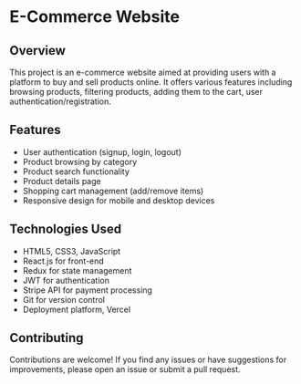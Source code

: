 # E-Commerce Website

## Overview

This project is an e-commerce website aimed at providing users with a platform to buy and sell products online. It offers various features including browsing products, filtering products, adding them to the cart, user authentication/registration.

## Features

- User authentication (signup, login, logout)
- Product browsing by category
- Product search functionality
- Product details page
- Shopping cart management (add/remove items)
- Responsive design for mobile and desktop devices

## Technologies Used

- HTML5, CSS3, JavaScript
- React.js for front-end
- Redux for state management
- JWT for authentication
- Stripe API for payment processing
- Git for version control
- Deployment platform, Vercel

## Contributing

Contributions are welcome! If you find any issues or have suggestions for improvements, please open an issue or submit a pull request.
